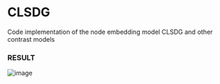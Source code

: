 # CLSDG
Code implementation of the node embedding model CLSDG and other contrast models

### RESULT
![image](https://github.com/zhangshanfan/CLSDG/tree/main/FIGURES/result.png)
